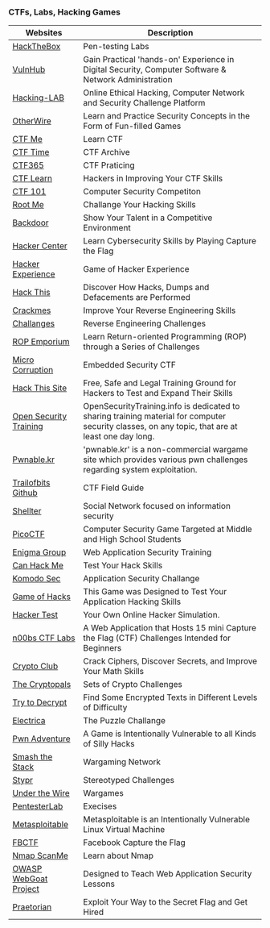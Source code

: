 ### <a name="training"></a>CTFs, Labs, Hacking Games
| Websites | Description | 
| ------ | ------ |
| [HackTheBox](https://hackthebox.eu) | Pen-testing Labs |
| [VulnHub](https://www.vulnhub.com/) | Gain Practical 'hands-on' Experience in Digital Security, Computer Software & Network Administration |
| [Hacking-LAB](https://www.hacking-lab.com/) | Online Ethical Hacking, Computer Network and Security Challenge Platform |
| [OtherWire](http://overthewire.org/wargames/) | Learn and Practice Security Concepts in the Form of Fun-filled Games |
| [CTF Me](https://ctfs.me/) | Learn CTF |
| [CTF Time](https://ctftime.org/) | CTF Archive |
| [CTF365](https://ctf365.com/) | CTF Praticing |
| [CTF Learn](https://ctflearn.com/) | Hackers in Improving Your CTF Skills |
| [CTF 101](https://ctf101.org/) | Computer Security Competiton |
| [Root Me](https://www.root-me.org/?lang=en) | Challange Your Hacking Skills |
| [Backdoor](https://backdoor.sdslabs.co/) | Show Your Talent in a Competitive Environment |
| [Hacker Center](https://hackcenter.com/sign-in) | Learn Cybersecurity Skills by Playing Capture the Flag |
| [Hacker Experience](https://hackerexperience.com/) | Game of Hacker Experience |
| [Hack This](https://www.hackthis.co.uk/) | Discover How Hacks, Dumps and Defacements are Performed |
| [Crackmes](https://crackmes.one/) | Improve Your Reverse Engineering Skills |
| [Challanges](https://challenges.re/) | Reverse Engineering Challenges |
| [ROP Emporium](https://ropemporium.com/) | Learn Return-oriented Programming (ROP) through a Series of Challenges  |
| [Micro Corruption](https://microcorruption.com/login) | Embedded Security CTF |
| [Hack This Site](https://www.hackthissite.org/) | Free, Safe and Legal Training Ground for Hackers to Test and Expand Their Skills |
| [Open Security Training](http://opensecuritytraining.info/Training.html) | OpenSecurityTraining.info is dedicated to sharing training material for computer security classes, on any topic, that are at least one day long.| 
| [Pwnable.kr](http://pwnable.kr/) | 'pwnable.kr' is a non-commercial wargame site which provides various pwn challenges regarding system exploitation. |
| [Trailofbits Github](https://trailofbits.github.io/ctf/) | CTF Field Guide |
| [Shellter](https://shellterlabs.com) | Social Network focused on information security |
| [PicoCTF](https://picoctf.com/) | Computer Security Game Targeted at Middle and High School Students |
| [Enigma Group](https://www.enigmagroup.org/) | Web Application Security Training |
| [Can Hack Me](https://canhack.me/) | Test Your Hack Skills |
| [Komodo Sec](https://ctf.komodosec.com/index.php) | Application Security Challange |
| [Game of Hacks](http://www.gameofhacks.com/) | This Game was Designed to Test Your Application Hacking Skills |
| [Hacker Test](http://www.hackertest.net/) | Your Own Online Hacker Simulation. |
| [n00bs CTF Labs](http://ctf.infosecinstitute.com/index.php) | A Web Application that Hosts 15 mini Capture the Flag (CTF) Challenges Intended for Beginners |
| [Crypto Club](https://www.cryptoclub.org/) | Crack Ciphers, Discover Secrets, and Improve Your Math Skills |
| [The Cryptopals](https://cryptopals.com/) | Sets of Crypto Challenges |
| [Try to Decrypt](https://www.trytodecrypt.com/index.php) | Find Some Encrypted Texts in Different Levels of Difficulty |
| [Electrica](http://www.caesum.com/game/) | The Puzzle Challange |
| [Pwn Adventure](https://pwnadventure.com/) | A Game is Intentionally Vulnerable to all Kinds of Silly Hacks |
| [Smash the Stack](http://smashthestack.org/wargames.html) | Wargaming Network |
| [Stypr](https://chall.stypr.com/) | Stereotyped Challenges |
| [Under the Wire](http://www.underthewire.tech/wargames.htm) | Wargames |
| [PentesterLab](https://pentesterlab.com/exercises?dir=desc&only=free&sort=published_at) | Execises |
| [Metasploitable](https://sourceforge.net/projects/metasploitable/files/Metasploitable2/) | Metasploitable is an Intentionally Vulnerable Linux Virtual Machine |
| [FBCTF](https://github.com/facebook/fbctf) | Facebook Capture the Flag |
| [Nmap ScanMe](http://scanme.nmap.org/) | Learn about Nmap |
| [OWASP WebGoat Project](https://www.owasp.org/index.php/Category:OWASP_WebGoat_Project) | Designed to Teach Web Application Security Lessons |
| [Praetorian](https://www.praetorian.com/challenges/pwnable) | Exploit Your Way to the Secret Flag and Get Hired |

